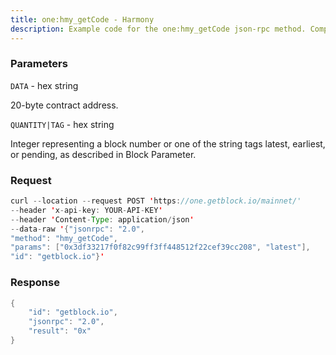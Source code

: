 ```yaml
---
title: one:hmy_getCode - Harmony
description: Example code for the one:hmy_getCode json-rpc method. Сomplete guide on how to use one:hmy_getCode json-rpc in GetBlock.io Web3 documentation.
---
```


### Parameters


`DATA` - hex string

20-byte contract address.

`QUANTITY|TAG` - hex string

Integer representing a block number or one of the string tags latest,
earliest, or pending, as described in Block Parameter.

### Request

``` java
curl --location --request POST 'https://one.getblock.io/mainnet/' 
--header 'x-api-key: YOUR-API-KEY' 
--header 'Content-Type: application/json' 
--data-raw '{"jsonrpc": "2.0",
"method": "hmy_getCode",
"params": ["0x3df33217f0f82c99ff3ff448512f22cef39cc208", "latest"],
"id": "getblock.io"}'
```

###  Response

``` java
{
    "id": "getblock.io",
    "jsonrpc": "2.0",
    "result": "0x"
}
```

